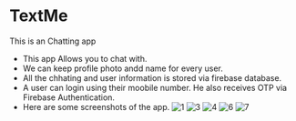 # TextMe
This is an Chatting app
* This app Allows you to chat with.
* We can keep profile photo andd name for every user.
* All the chhating and user information is stored via firebase database.
* A user can login using their moobile number. He also receives OTP via Firebase Authentication.
* Here are some screenshots of the app.
![1](https://user-images.githubusercontent.com/124857610/221346523-791e419d-87d6-4335-8b65-c6060d1955ec.jpg)
![3](https://user-images.githubusercontent.com/124857610/221346526-aacf328d-7ad6-4642-b88c-8524eba3a394.jpg)
![4](https://user-images.githubusercontent.com/124857610/221346529-559f6508-71fa-403d-8770-5f6ca0d1a787.jpg)
![6](https://user-images.githubusercontent.com/124857610/221346530-a9c32d1d-bce9-4a9b-a966-a1544fcd83a5.jpg)
![7](https://user-images.githubusercontent.com/124857610/221346577-f419378d-70e7-4b5a-bde1-71e34eda3f71.jpg)
